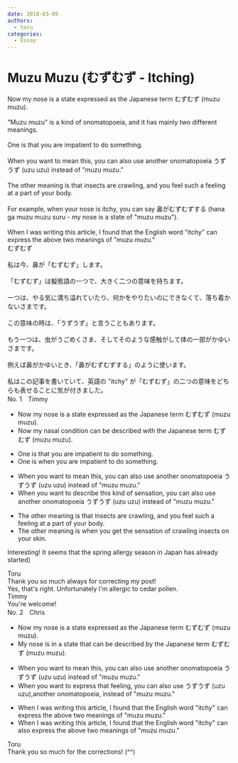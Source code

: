 ```yaml
---
date: 2018-03-05
authors:
  - toru
categories:
  - Essay
---
```


<h1 id="subject_show">Muzu Muzu (むずむず - Itching)</h1>
<div class="date" hidden>Mar 5, 2018 15:59</div>
<div id="post"><div id="body_show_ori">
Now my nose is a state expressed as the Japanese term むずむず (muzu muzu).<br/><br/>"Muzu muzu" is a kind of onomatopoeia, and it has mainly two different meanings.<br/><br/>One is that you are impatient to do something.<br/><br/>When you want to mean this, you can also use another onomatopoeia うずうず (uzu uzu) instead of "muzu muzu."<br/><br/>The other meaning is that insects are crawling, and you feel such a feeling at a part of your body.<br/><br/>For example, when your nose is itchy, you can say 鼻がむずむずする (hana ga muzu muzu suru - my nose is a state of "muzu muzu").<br/><br/>When I was writing this article, I found that the English word "itchy" can express the above two meanings of "muzu muzu."
</div></div>

<!-- more -->

<div id="post_ja"><div id="body_show_mo">
むずむず<br/><br/>私は今、鼻が「むずむず」します。<br/><br/>「むずむず」は擬態語の一つで、大きく二つの意味を持ちます。<br/><br/>一つは、やる気に満ち溢れていたり、何かをやりたいのにできなくて、落ち着かないさまです。<br/><br/>この意味の時は、「うずうず」と言うこともあります。<br/><br/>もう一つは、虫がうごめくさま、そしてそのような感触がして体の一部がかゆいさまです。<br/><br/>例えば鼻がかゆいとき、「鼻がむずむずする」のように使います。<br/><br/>私はこの記事を書いていて、英語の "itchy" が「むずむず」の二つの意味をどちらも表せることに気が付きました。
</div></div>
<div id="block"><div class="first_name"> No. 1　<span class="just_name">Timmy</span></div><div id="block2">
<ul class="correction_field">
<li class="incorrect">Now my nose is a state expressed as the Japanese term むずむず (muzu muzu).</li>
<li class="corrected correct">
Now my <span class="f_blue">nasal condition</span> <span class="f_blue">can be described</span> <span class="f_blue">with</span> the Japanese term むずむず (muzu muzu).
</li>
</ul>
<ul class="correction_field">
<li class="incorrect">One is that you are impatient to do something.</li>
<li class="corrected correct">
One is <span class="f_blue">when</span> you are impatient to do something.
</li>
</ul>
<ul class="correction_field">
<li class="incorrect">When you want to mean this, you can also use another onomatopoeia うずうず (uzu uzu) instead of "muzu muzu."</li>
<li class="corrected correct">
When you want to <span class="f_blue">describe </span>this <span class="f_blue">kind of sensation</span>, you can also use another onomatopoeia うずうず (uzu uzu) instead of "muzu muzu."
</li>
</ul>
<ul class="correction_field">
<li class="incorrect">The other meaning is that insects are crawling, and you feel such a feeling at a part of your body.</li>
<li class="corrected correct">
The other meaning is <span class="f_blue">when</span> you <span class="f_blue">get the sensation</span> of crawling insects <span class="f_blue">on your skin</span>.
</li>
</ul>
<p class="comment_small">
 Interesting! It seems that the spring allergy season in Japan has already started)
</p>

</div><div class="name"><span class="just_name">Toru</span><br>
Thank you so much always for correcting my post!<br/>Yes, that's right. Unfortunately I'm allergic to cedar pollen.
</div>
<div class="name"><span class="just_name">Timmy</span><br>
You're welcome!
</div>
</div>
<div id="block"><div class="first_name"> No. 2　<span class="just_name">Chris</span></div><div id="block2">
<ul class="correction_field">
<li class="incorrect">Now my nose is a state expressed as the Japanese term むずむず (muzu muzu).</li>
<li class="corrected correct">
My nose is<span class="f_blue"> in a state that can be described by</span> the Japanese term むずむず (muzu muzu).
</li>
</ul>
<ul class="correction_field">
<li class="incorrect">When you want to mean this, you can also use another onomatopoeia うずうず (uzu uzu) instead of "muzu muzu."</li>
<li class="corrected correct">
When you want to <span class="f_blue">express that feeling, </span> you can also use うずうず (uzu uzu),<span class="f_blue">another onomatopoeia,</span> instead of "muzu muzu."
</li>
</ul>
<ul class="correction_field">
<li class="incorrect">When I was writing this article, I found that the English word "itchy" can express the above two meanings of "muzu muzu."</li>
<li class="corrected correct">
When I was writing this article, I found that the English word "itchy" can<span class="f_blue"> also</span> express the above two meanings of "muzu muzu."
</li>
</ul>
</div><div class="name"><span class="just_name">Toru</span><br>
Thank you so much for the corrections! (^^)
</div>
</div>
